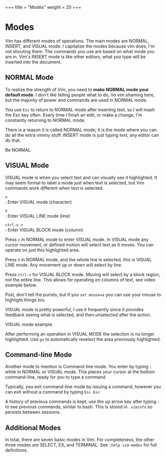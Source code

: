 +++
title = "Modes"
weight = 20
+++

# Modes

Vim has different modes of operations. The main modes are NORMAL, INSERT, and VISUAL mode. I capitalize the modes because vim does, I'm not shouting them. The commands you use are based on what mode you are in. Vim's INSERT mode is like other editors, what you type will be inserted into the document.

## NORMAL Mode

To realize the strength of Vim, you need to **make NORMAL mode your default mode**. I don't like telling people what to do, no vim shaming here, but the majority of power and commands are used in NORMAL mode.

You use `Esc` to return to NORMAL mode after inserting text, so I will mash the Esc key often. Every time I finish an edit, or make a change, I'm constantly returning to NORMAL mode.

There is a reason it is called NORMAL mode; it is the mode where you can do all the extra vimmy stuff. INSERT mode is just typing text, any editor can do that.

Be NORMAL.

## VISUAL Mode

VISUAL mode is when you select text and can visually see it highlighted. It may seem formal to label a mode just when text is selected, but Vim commands work different when text is selected.

`v`  
: Enter VISUAL mode (character)

`V`  
: Enter VISUAL LINE mode (line)

`ctrl-v v`  
: Enter VISUAL BLOCK mode (column)

Press `v` in NORMAL mode to enter VISUAL mode. In VISUAL mode any cursor movement, or defined motion will select text as it moves. You can operate on just this highlighted area.

Press `V` in NORMAL mode, and the whole line is selected, this is VISUAL LINE mode. Any movement up or down will select by line.

Press `ctrl-v` for VISUAL BLOCK mode. Moving will select by a block region, not the entire line. This allows for operating on columns of text, see video example below.

Psst, don't tell the purists, but if you `set mouse=a` you can use your mouse to highlight things too.

VISUAL mode is pretty powerful, I use it frequently since it provides feedback seeing what is selected, and then unselected after the action.

VISUAL mode example

After performing an operation in VISUAL MODE the selection is no longer highlighted. Use `gv` to automatically reselect the area previously highlighted.

## Command-line Mode

Another mode to mention is Command-line mode. You enter by typing `:` while in NORMAL or VISUAL mode. This places your cursor at the bottom command-line, ready for you to type a command.

Typically, you exit command-line mode by issuing a command, however you can exit without a command by typing `Esc Esc`

A history of previous commands is kept, use the up arrow key after typing `:` to see previous commands, similar to bash. This is stored in `.viminfo` so persists between sessions.

## Additional Modes

In total, there are seven basic modes in Vim. For completeness, the other three modes are SELECT, EX, and TERMINAL. See `:help vim-modes` for full definitions.
